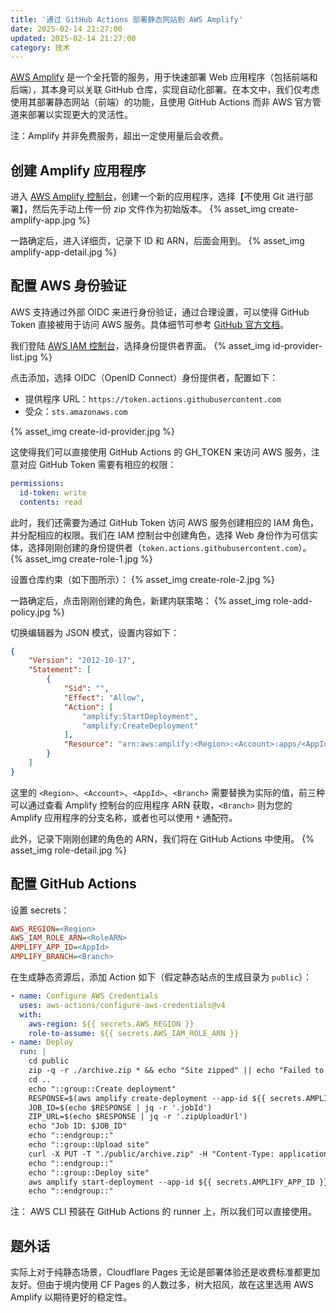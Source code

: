 ```yaml
---
title: '通过 GitHub Actions 部署静态网站到 AWS Amplify'
date: 2025-02-14 21:27:00
updated: 2025-02-14 21:27:00
category: 技术
---
```

[AWS Amplify](https://aws.amazon.com/amplify/) 是一个全托管的服务，用于快速部署 Web 应用程序（包括前端和后端），其本身可以关联 GitHub 仓库，实现自动化部署。在本文中，我们仅考虑使用其部署静态网站（前端）的功能，且使用 GitHub Actions 而非 AWS 官方管道来部署以实现更大的灵活性。

<!--more-->
注：Amplify 并非免费服务，超出一定使用量后会收费。

## 创建 Amplify 应用程序
进入 [AWS Amplify 控制台](https://console.aws.amazon.com/amplify)，创建一个新的应用程序，选择【不使用 Git 进行部署】，然后先手动上传一份 zip 文件作为初始版本。
{% asset_img create-amplify-app.jpg %}

一路确定后，进入详细页，记录下 ID 和 ARN，后面会用到。
{% asset_img amplify-app-detail.jpg %}

## 配置 AWS 身份验证
AWS 支持通过外部 OIDC 来进行身份验证，通过合理设置，可以使得 GitHub Token 直接被用于访问 AWS 服务。具体细节可参考 [GitHub 官方文档](https://docs.github.com/zh/actions/security-for-github-actions/security-hardening-your-deployments/configuring-openid-connect-in-amazon-web-services)。

我们登陆 [AWS IAM 控制台](https://console.aws.amazon.com/iam)，选择身份提供者界面。
{% asset_img id-provider-list.jpg %}

点击添加，选择 OIDC（OpenID Connect）身份提供者，配置如下：
- 提供程序 URL：`https://token.actions.githubusercontent.com`
- 受众：`sts.amazonaws.com`

{% asset_img create-id-provider.jpg %}

这使得我们可以直接使用 GitHub Actions 的 GH_TOKEN 来访问 AWS 服务，注意对应 GitHub Token 需要有相应的权限：
```yaml
permissions:
  id-token: write
  contents: read
```

此时，我们还需要为通过 GitHub Token 访问 AWS 服务创建相应的 IAM 角色，并分配相应的权限。我们在 IAM 控制台中创建角色，选择 Web 身份作为可信实体，选择刚刚创建的身份提供者（`token.actions.githubusercontent.com`）。
{% asset_img create-role-1.jpg %}

设置仓库约束（如下图所示）：
{% asset_img create-role-2.jpg %}

一路确定后，点击刚刚创建的角色，新建内联策略：
{% asset_img role-add-policy.jpg %}

切换编辑器为 JSON 模式，设置内容如下：
```json
{
    "Version": "2012-10-17",
    "Statement": [
        {
            "Sid": "",
            "Effect": "Allow",
            "Action": [
                "amplify:StartDeployment",
                "amplify:CreateDeployment"
            ],
            "Resource": "arn:aws:amplify:<Region>:<Account>:apps/<AppId>/branches/<Branch>"
        }
    ]
}
```

这里的 `<Region>`、`<Account>`、`<AppId>`、`<Branch>` 需要替换为实际的值，前三种可以通过查看 Amplify 控制台的应用程序 ARN 获取，`<Branch>` 则为您的 Amplify 应用程序的分支名称，或者也可以使用 `*` 通配符。

此外，记录下刚刚创建的角色的 ARN，我们将在 GitHub Actions 中使用。
{% asset_img role-detail.jpg %}

## 配置 GitHub Actions
设置 secrets：
```ini
AWS_REGION=<Region>
AWS_IAM_ROLE_ARN=<RoleARN>
AMPLIFY_APP_ID=<AppId>
AMPLIFY_BRANCH=<Branch>
```

在生成静态资源后，添加 Action 如下（假定静态站点的生成目录为 `public`）：
```yaml
- name: Configure AWS Credentials
  uses: aws-actions/configure-aws-credentials@v4
  with:
    aws-region: ${{ secrets.AWS_REGION }}
    role-to-assume: ${{ secrets.AWS_IAM_ROLE_ARN }}
- name: Deploy
  run: |
    cd public
    zip -q -r ./archive.zip * && echo "Site zipped" || echo "Failed to zip site"
    cd ..
    echo "::group::Create deployment"
    RESPONSE=$(aws amplify create-deployment --app-id ${{ secrets.AMPLIFY_APP_ID }} --branch-name ${{ secrets.AMPLIFY_BRANCH }})
    JOB_ID=$(echo $RESPONSE | jq -r '.jobId')
    ZIP_URL=$(echo $RESPONSE | jq -r '.zipUploadUrl')
    echo "Job ID: $JOB_ID"
    echo "::endgroup::"
    echo "::group::Upload site"
    curl -X PUT -T "./public/archive.zip" -H "Content-Type: application/zip" "$ZIP_URL"
    echo "::endgroup::"
    echo "::group::Deploy site"
    aws amplify start-deployment --app-id ${{ secrets.AMPLIFY_APP_ID }} --branch-name ${{ secrets.AMPLIFY_BRANCH }} --job-id $JOB_ID > /dev/null && echo "Site deployed" || echo "Failed to deploy site"
    echo "::endgroup::"
```

注：
AWS CLI 预装在 GitHub Actions 的 runner 上，所以我们可以直接使用。

## 题外话
实际上对于纯静态场景，Cloudflare Pages 无论是部署体验还是收费标准都更加友好。但由于境内使用 CF Pages 的人数过多，树大招风，故在这里选用  AWS Amplify 以期待更好的稳定性。
